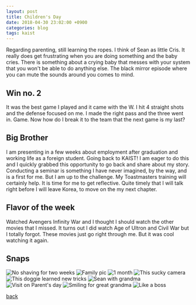 ```yaml
---
layout: post
title: Children's Day
date: 2018-04-30 23:02:00 +0900
categories: blog
tags: kaist
---
```


Regarding parenting, still learning the ropes. I think of Sean as little Cris. It really does get frustrating when you are doing something and the baby cries. There is something about a crying baby that messes with your system that you won't be able to do anything else. The black mirror episode where you can mute the sounds around you comes to mind.

## Win no. 2

It was the best game I played and it came with the W. I hit 4 straight shots and the defense focused on me. I made the right pass and the three went in. Game. Now how do I break it to the team that the next game is my last?

## Big Brother

I am presenting in a few weeks about employment after graduation and working life as a foreign student. Going back to KAIST! I am eager to do this and I quickly grabbed this opportunity to go back and share about my story. Conducting a seminar is something I have never imagined, by the way, and is a first for me. But I am up to the challenge. My Toastmasters training will certainly help. It is time for me to get reflective. Quite timely that I will talk right before I will leave Korea, to move on the my next chapter.

## Flavor of the week

Watched Avengers Infinity War and I thought I should watch the other movies that I missed. It turns out I did watch Age of Ultron and Civil War but I totally forgot. These movies just go right through me. But it was cool watching it again.

## Snaps

![](/assets/img/20180430-rugged.jpg "No shaving for two weeks")
![](/assets/img/20180430-fampic.jpg "Family pic")
![](/assets/img/20180430-onemonth.jpg "1 month")
![](/assets/img/20180505-pepper.jpg "This sucky camera")
![](/assets/img/20180505-newtricks.jpg "This doggie learned new tricks")
![](/assets/img/20180504-seanwithgrandma.jpg "Sean with grandma")
![](/assets/img/20180506-generations.jpg "Visit on Parent's day")
![](/assets/img/20180506-greatgrandma.jpg "Smiling for great grandma")
![](/assets/img/20180504-boss.jpg "Like a boss")

[back](/blog)
